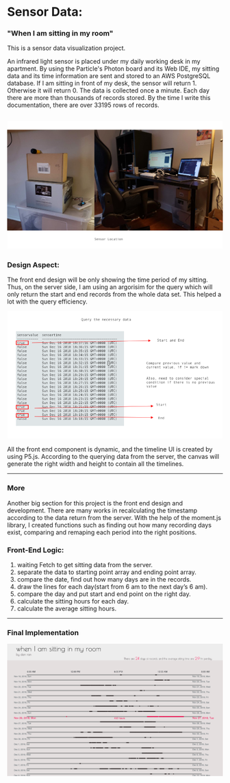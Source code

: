 # Sensor Data:

### "When I am sitting in my room" 
This is a sensor data visualization project. 

An infrared light sensor is placed under my daily working desk in my apartment. By using the Particle's Photon board and its Web IDE, my sitting data and its time information are sent and stored to an AWS PostgreSQL database. If I am sitting in front of my desk, the sensor will return 1. Otherwise it will return 0. The data is collected once a minute. Each day there are more than thousands of records stored. By the time I write this documentation, there are over 33195 rows of records. 

![sensorLocation](https://github.com/BounceRan/data-structures/blob/master/Final/public/sensorData/doc/sensorlocation.png)
----
### Design Aspect:

The front end design will be only showing the time period of my sitting. Thus, on the server side, I am using an argorisim for the query which will only return the start and end records from the whole data set. This helped a lot with the query efficiency. 

![sensordata](https://github.com/BounceRan/data-structures/blob/master/Final/public/sensorData/doc/sensorData.png)

All the front end component is dynamic, and the timeline UI is created by using P5.js. According to the querying data from the server, the canvas will generate the right width and height to contain all the timelines. 

****

### More
Another big section for this project is the front end design and development. There are many works in recalculating the timestamp according to the data return from the server. With the help of the moment.js library, I created functions such as finding out how many recording days exist, comparing and remaping each period into the right positions.  

### Front-End Logic:
1. waiting Fetch to get sitting data from the server.
2. separate the data to starting point array and ending point array.
3. compare the date, find out how many days are in the records.
4. draw the lines for each day(start from 6 am to the next day’s 6 am).
5. compare the day and put start and end point on the right day. 
6. calculate the sitting hours for each day.
7. calculate the average sitting hours. 

*****
### Final Implementation

![finalImplementation](https://github.com/BounceRan/data-structures/blob/master/Final/public/sensorData/doc/SensorFinalIm.png)

